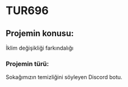 # TUR696

## Projemin konusu:
İklim değişikliği farkındalığı

### Projemin türü:
Sokağımızın temizliğini söyleyen Discord botu.
